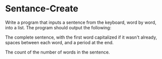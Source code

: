 # Sentance-Create
Write a program that inputs a sentence from the keyboard, word by word, into a list.  The program should output the following:


The complete sentence, with the first word capitalized if it wasn't already, spaces between each word, and a period at the end.

The count of the number of words in the sentence.
